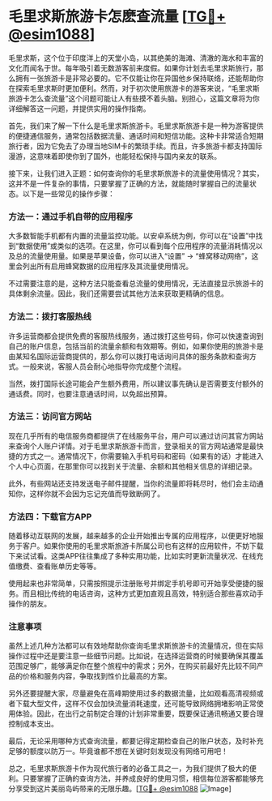 # 毛里求斯旅游卡怎麽查流量 [[TG💪+ @esim1088](https://t.me/s/esim1088)]

毛里求斯，这个位于印度洋上的天堂小岛，以其绝美的海滩、清澈的海水和丰富的文化而闻名于世。每年吸引着无数游客前来度假。如果你计划去毛里求斯旅行，那么拥有一张旅游卡是非常必要的。它不仅能让你在异国他乡保持联络，还能帮助你在探索毛里求斯时更加便利。然而，对于初次使用旅游卡的游客来说，“毛里求斯旅游卡怎么查流量”这个问题可能让人有些摸不着头脑。别担心，这篇文章将为你详细解答这一问题，并提供实用的操作指南。

首先，我们来了解一下什么是毛里求斯旅游卡。毛里求斯旅游卡是一种为游客提供的便捷通信服务，通常包括数据流量、通话时间和短信功能。这种卡非常适合短期旅行者，因为它免去了办理当地SIM卡的繁琐手续。而且，许多旅游卡都支持国际漫游，这意味着即使你到了国外，也能轻松保持与国内亲友的联系。

接下来，让我们进入正题：如何查询你的毛里求斯旅游卡的流量使用情况？其实，这并不是一件复杂的事情，只要掌握了正确的方法，就能随时掌握自己的流量状态。以下是一些常见的操作步骤：

### 方法一：通过手机自带的应用程序

大多数智能手机都有内置的流量监控功能。以安卓系统为例，你可以在“设置”中找到“数据使用”或类似的选项。在这里，你可以看到每个应用程序的流量消耗情况以及总的流量使用量。如果是苹果设备，你可以进入“设置” -> “蜂窝移动网络”，这里会列出所有启用蜂窝数据的应用程序及其流量使用情况。

不过需要注意的是，这种方法只能查看总流量的使用情况，无法直接显示旅游卡的具体剩余流量。因此，我们还需要尝试其他方法来获取更精确的信息。

### 方法二：拨打客服热线

许多运营商都会提供免费的客服热线服务，通过拨打这些号码，你可以快速查询到自己的账户信息，包括当前的流量余额和有效期等。例如，如果你使用的旅游卡是由某知名国际运营商提供的，那么你可以拨打电话询问具体的服务条款和查询方式。一般来说，客服人员会耐心地指导你完成整个流程。

当然，拨打国际长途可能会产生额外费用，所以建议事先确认是否需要支付额外的通话费。同时，也要注意通话时间，以免超出预算。

### 方法三：访问官方网站

现在几乎所有的电信服务商都提供了在线服务平台，用户可以通过访问其官方网站来查询个人账户详情。对于毛里求斯旅游卡而言，登录相关的官方网站通常是最快捷的方式之一。通常情况下，你需要输入手机号码和密码（如果有的话）才能进入个人中心页面，在那里你可以找到关于流量、余额和其他相关信息的详细记录。

此外，有些网站还支持发送电子邮件提醒，当你的流量即将耗尽时，他们会主动通知你，这样你就不会因为忘记充值而导致断网了。

### 方法四：下载官方APP

随着移动互联网的发展，越来越多的企业开始推出专属的应用程序，以便更好地服务于客户。如果你使用的毛里求斯旅游卡所属公司也有这样的应用软件，不妨下载下来试试看。这类APP往往集成了多种实用功能，比如实时更新流量状况、在线充值缴费、查看账单历史等等。

使用起来也非常简单，只需按照提示注册账号并绑定手机号即可开始享受便捷的服务。而且相比传统的电话咨询，这种方式更加直观且高效，特别适合那些喜欢动手操作的朋友。

### 注意事项

虽然上述几种方法都可以有效地帮助你查询毛里求斯旅游卡的流量情况，但在实际操作过程中还是要注意一些细节问题。比如说，在选择运营商的时候要确保其覆盖范围足够广，能够满足你在整个旅程中的需求；另外，在购买前最好先比较不同产品的价格和服务内容，争取找到性价比最高的方案。

另外还要提醒大家，尽量避免在高峰期使用过多的数据流量，比如观看高清视频或者下载大型文件，这样不仅会加快流量消耗速度，还可能导致网络拥堵影响正常使用体验。因此，在出行之前制定合理的计划非常重要，既要保证通讯畅通又要合理控制成本支出。

最后，无论采用哪种方式查询流量，都要记得定期检查自己的账户状态，及时补充足够的额度以防万一。毕竟谁都不想在关键时刻发现没有网络可用吧！

总之，毛里求斯旅游卡作为现代旅行者的必备工具之一，为我们提供了极大的便利。只要掌握了正确的查询方法，并养成良好的使用习惯，相信每位游客都能够充分享受到这片美丽岛屿带来的无限乐趣。[[TG💪+ @esim1088](https://t.me/s/esim1088) ![Image](https://i.postimg.cc/4NQfJmqS/Snipaste-2025-05-13-00-14-12.png)]